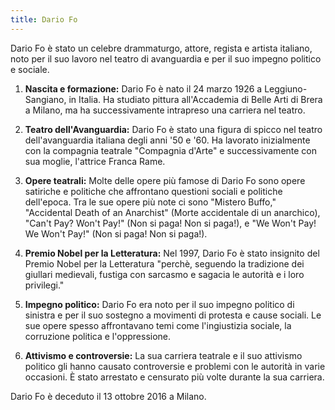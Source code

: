 ```yaml
---
title: Dario Fo
---
```


Dario Fo è stato un celebre drammaturgo, attore, regista e artista italiano, noto per il suo lavoro nel teatro di avanguardia e per il suo impegno politico e sociale.

1. **Nascita e formazione:** Dario Fo è nato il 24 marzo 1926 a Leggiuno-Sangiano, in Italia. Ha studiato pittura all'Accademia di Belle Arti di Brera a Milano, ma ha successivamente intrapreso una carriera nel teatro.

2. **Teatro dell'Avanguardia:** Dario Fo è stato una figura di spicco nel teatro dell'avanguardia italiana degli anni '50 e '60. Ha lavorato inizialmente con la compagnia teatrale "Compagnia d'Arte" e successivamente con sua moglie, l'attrice Franca Rame.

3. **Opere teatrali:** Molte delle opere più famose di Dario Fo sono opere satiriche e politiche che affrontano questioni sociali e politiche dell'epoca. Tra le sue opere più note ci sono "Mistero Buffo," "Accidental Death of an Anarchist" (Morte accidentale di un anarchico), "Can't Pay? Won't Pay!" (Non si paga! Non si paga!), e "We Won't Pay! We Won't Pay!" (Non si paga! Non si paga!).

4. **Premio Nobel per la Letteratura:** Nel 1997, Dario Fo è stato insignito del Premio Nobel per la Letteratura "perchè, seguendo la tradizione dei giullari medievali, fustiga con sarcasmo e sagacia le autorità e i loro privilegi."

5. **Impegno politico:** Dario Fo era noto per il suo impegno politico di sinistra e per il suo sostegno a movimenti di protesta e cause sociali. Le sue opere spesso affrontavano temi come l'ingiustizia sociale, la corruzione politica e l'oppressione.

6. **Attivismo e controversie:** La sua carriera teatrale e il suo attivismo politico gli hanno causato controversie e problemi con le autorità in varie occasioni. È stato arrestato e censurato più volte durante la sua carriera.

Dario Fo è deceduto il 13 ottobre 2016 a Milano.